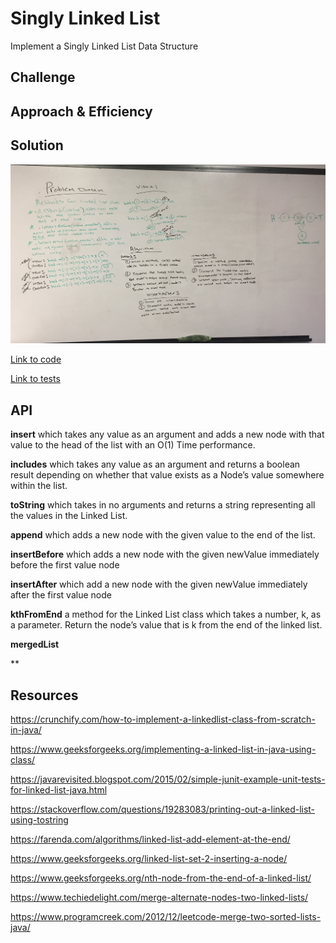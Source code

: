 # Singly Linked List

Implement a Singly Linked List Data Structure

## Challenge

<!-- Description of the challenge -->

## Approach & Efficiency

<!-- What approach did you take? Why? What is the Big O space/time for this approach? -->

## Solution

![Image of Whiteboard: Append, InsertBefore, InsertAfter -Singly Linked Lists](https://github.com/rnmessick/data-structures-and-algorithms/blob/master/assets/linkedLists.jpg)

[Link to code](../code401challenges/src/main/java/linkedLists/LinkedList.java)

[Link to tests](../code401challenges/src/test/java/code401challenges/LinkedListTest.java)

## API

<!-- Description of each method publicly available to your Linked List -->

**insert** which takes any value as an argument and adds a new node with that value to the head of the list with an O(1) Time performance.

**includes** which takes any value as an argument and returns a boolean result depending on whether that value exists as a Node’s value somewhere within the list.

**toString** which takes in no arguments and returns a string representing all the values in the Linked List.

**append** which adds a new node with the given value to the end of the list.

**insertBefore** which adds a new node with the given newValue immediately before the first value node

**insertAfter** which add a new node with the given newValue immediately after the first value node

**kthFromEnd** a method for the Linked List class which takes a number, k, as a parameter. Return the node’s value that is k from the end of the linked list.

**mergedList** 

\*\*

## Resources

https://crunchify.com/how-to-implement-a-linkedlist-class-from-scratch-in-java/

https://www.geeksforgeeks.org/implementing-a-linked-list-in-java-using-class/

https://javarevisited.blogspot.com/2015/02/simple-junit-example-unit-tests-for-linked-list-java.html

https://stackoverflow.com/questions/19283083/printing-out-a-linked-list-using-tostring

https://farenda.com/algorithms/linked-list-add-element-at-the-end/

https://www.geeksforgeeks.org/linked-list-set-2-inserting-a-node/

https://www.geeksforgeeks.org/nth-node-from-the-end-of-a-linked-list/

https://www.techiedelight.com/merge-alternate-nodes-two-linked-lists/

https://www.programcreek.com/2012/12/leetcode-merge-two-sorted-lists-java/
